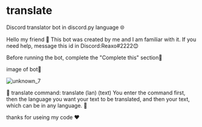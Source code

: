 # translate
Discord translator bot in discord.py language 🌐

Hello my friend 👋
This bot was created by me and I am familiar with it. If you need help, message this id in Discord:Reaxo#2222😊

Before running the bot, complete the "Complete this" section👀

image of bot📸

![unknown_7](https://user-images.githubusercontent.com/110986239/183930278-73737b67-e645-4764-a2ea-c8862085ee8e.png)

👀
translate command:
translate (lan) (text)
You enter the command first, then the language you want your text to be translated, and then your text, which can be in any language.
👀

thanks for useing my code ❤
